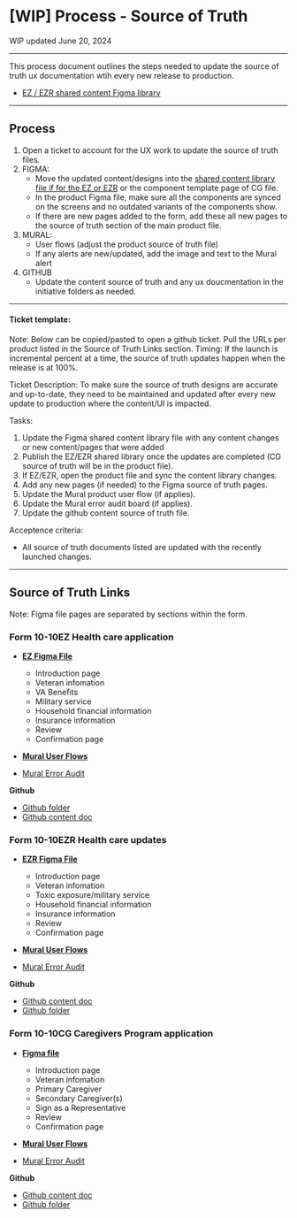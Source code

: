 # [WIP] Process - Source of Truth

WIP updated June 20, 2024

----

This process document outlines the steps needed to update the source of truth ux documentation wtih every new release to production. 

- [EZ / EZR shared content Figma library](https://www.figma.com/design/sxGu2QhRKtsUQqZLbSjWJO/10-10-EZ-%26-EZR-FormContent?node-id=0-1&t=bxW99i9FlFxMxC7R-0) 
----

## Process

1. Open a ticket to account for the UX work to update the source of truth files.
2. FIGMA: 
    - Move the updated content/designs into the [shared content library file if for the EZ or EZR](https://www.figma.com/design/sxGu2QhRKtsUQqZLbSjWJO/10-10-EZ-%26-EZR-FormContent?node-id=0-1&t=bxW99i9FlFxMxC7R-0) or the component template page of CG file.
    - In the product Figma file, make sure all the components are synced on the screens and no outdated variants of the components show.
    - If there are new pages added to the form, add these all new pages to the source of truth section of the main product file.
3. MURAL:
    - User flows (adjust the product source of truth file)
    - If any alerts are new/updated, add the image and text to the Mural alert
4. GITHUB
    - Update the content source of truth and any ux doucmentation in the initiative folders as needed. 

----

#### Ticket template:
Note: Below can be copied/pasted to open a github ticket. Pull the URLs per product listed in the Source of Truth Links section.
Timing: If the launch is incremental percent at a time, the source of truth updates happen when the release is at 100%.

Ticket Description: To make sure the source of truth designs are accurate and up-to-date, they need to be maintained and updated after every new update to production where the content/UI is impacted.



Tasks: 
1. Update the Figma shared content library file with any content changes or new content/pages that were added
2. Publish the EZ/EZR shared library once the updates are completed (CG source of truth will be in the product file).
3. If EZ/EZR, open the product file and sync the content library changes.
4. Add any new pages (if needed) to the Figma source of truth pages.
5. Update the Mural product user flow (if applies).
6. Update the Mural error audit board (if applies).
7. Update the github content source of truth file.

Acceptence criteria:
- All source of truth documents listed are updated with the recently launched changes. 

---- 

## Source of Truth Links

Note:  Figma file pages are separated by sections within the form.


### Form 10-10EZ Health care application

- **[EZ Figma File](https://www.figma.com/design/UljiHam46o5DItC5iDgmPd/10-10EZ?node-id=0-1&t=QjvZkmXsETMeSV6e-0)**
  - Introduction page
  - Veteran infomation 
  - VA Benefits
  - Military service
  - Household financial information
  - Insurance information
  - Review
  - Confirmation page
  
- **[Mural User Flows](https://app.mural.co/t/departmentofveteransaffairs9999/m/departmentofveteransaffairs9999/1711487613901/3f988d8dd69c59340e4b850ef5caf362fa490927?sender=uadf1ed7fe7c76f0914967329)**
- [Mural Error Audit](https://app.mural.co/t/departmentofveteransaffairs9999/m/departmentofveteransaffairs9999/1683651181051/e0f47b9aaefbf78a3942df3028525cdc4336caff?sender=uadf1ed7fe7c76f0914967329)

**Github**
- [Github folder](https://github.com/department-of-veterans-affairs/va.gov-team/tree/master/products/health-care/application/va-application/10-10EZ%20Form)
- [Github content doc](https://github.com/department-of-veterans-affairs/va.gov-team/blob/master/products/health-care/application/va-application/10-10EZ%20Form/10-10EZ-application-content.md)


### Form 10-10EZR Health care updates

- **[EZR Figma File](https://www.figma.com/design/tggcJk382w9yQ0ElwKfh3N/10-10EZR?node-id=3079-6063&t=FgMkN0FlXgb3bugT-0)**
  - Introduction page
  - Veteran infomation 
  - Toxic exposure/military service
  - Household financial information
  - Insurance information
  - Review
  - Confirmation page

- **[Mural User Flows](https://app.mural.co/t/departmentofveteransaffairs9999/m/departmentofveteransaffairs9999/1694028488812/91947e4f4f9f8536af5a6609e54fced964d3505f?sender=uadf1ed7fe7c76f0914967329)**
- [Mural Error Audit](https://app.mural.co/t/departmentofveteransaffairs9999/m/departmentofveteransaffairs9999/1694028526633/a5d8eba28e3acaba46de92e99fb8013fd1a56d3d?sender=uadf1ed7fe7c76f0914967329)

**Github**
- [Github content doc](https://github.com/department-of-veterans-affairs/va.gov-team/blob/master/products/health-care/application/va-application/10-10EZR%20Form/10-10EZR-application-content.md)
- [Github folder]()

### Form 10-10CG Caregivers Program application
- **[Figma file](https://www.figma.com/design/TxXD5bGUOhbHHWLb85GPjK/10-10CG?node-id=0-1&t=104bLnGOpjrdMbOF-0)**
  - Introduction page
  - Veteran infomation 
  - Primary Caregiver
  - Secondary Caregiver(s)
  - Sign as a Representative
  - Review
  - Confirmation page

- **[Mural User Flows]()**
- [Mural Error Audit](https://app.mural.co/t/departmentofveteransaffairs9999/m/departmentofveteransaffairs9999/1683656893560/fccf821394d1cf693ad1c036e912e11a18ff88bd?sender=uadf1ed7fe7c76f0914967329)

**Github**
- [Github content doc]()
- [Github folder](https://github.com/department-of-veterans-affairs/va.gov-team/tree/master/products/caregivers)

